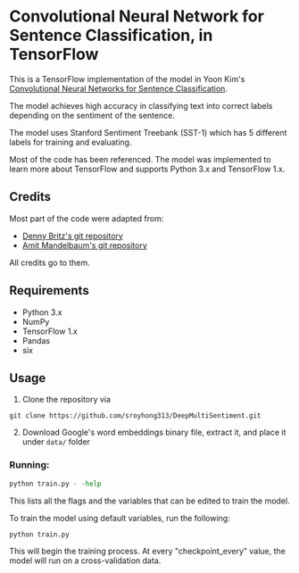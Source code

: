 # Convolutional Neural Network for Sentence Classification, in TensorFlow
This is a TensorFlow implementation of the model in Yoon Kim's [Convolutional Neural Networks for Sentence Classification](http://www.aclweb.org/anthology/D14-1181).

The model achieves high accuracy in classifying text into correct labels depending on the sentiment of the sentence.

The model uses Stanford Sentiment Treebank (SST-1) which has 5 different labels for training and evaluating.

Most of the code has been referenced.  The model was implemented to learn more about TensorFlow and supports Python 3.x and TensorFlow 1.x.

## Credits
Most part of the code were adapted from:
- [Denny Britz's git repository](https://github.com/dennybritz/cnn-text-classification-tf)
- [Amit Mandelbaum's git repository](https://github.com/mangate/ConvNetSent)

All credits go to them.

## Requirements
- Python 3.x
- NumPy
- TensorFlow 1.x
- Pandas
- six

## Usage

1) Clone the repository  via
```console
git clone https://github.com/sroyhong313/DeepMultiSentiment.git
```
2) Download Google's word embeddings binary file, extract it, and place it under `data/` folder

### Running:
```python
python train.py - -help
```
This lists all the flags and the variables that can be edited to train the model.

To train the model using default variables, run the following:

```python
python train.py
```

This will begin the training process. At every "checkpoint_every" value, the model will run on a cross-validation data.